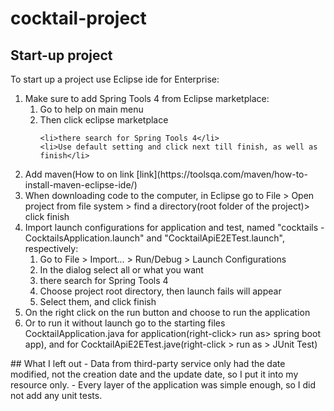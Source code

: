 # cocktail-project
## Start-up project
To start up a project use Eclipse ide for Enterprise:
<ol>
  <li>Make sure to add Spring Tools 4 from Eclipse marketplace:
  <ol>
    <li>Go to help on main menu </li>
    <li>Then click eclipse marketplace </li> 
    
    <li>there search for Spring Tools 4</li> 
    <li>Use default setting and click next till finish, as well as finish</li>
  </ol> 
  </li>
  <li> Add maven(How to on link [link](https://toolsqa.com/maven/how-to-install-maven-eclipse-ide/)</li>
  <li> When downloading code to the computer, in Eclipse go to File > Open project from file system > find a directory(root folder of the project)> click finish</li>
  <li>Import launch configurations for application and test, named "cocktails - CocktailsApplication.launch" and "CocktailApiE2ETest.launch", respectively:
  <ol>
    <li>Go to File > Import... > Run/Debug > Launch Configurations </li>
    <li>In the dialog select all or what you want</li>  
    <li>there search for Spring Tools 4</li> 
    <li>Choose project root directory, then launch fails will appear</li>
    <li>Select them, and click finish</li>
  </ol>
  </li>
<li>On the right click on the run button and choose to run the application</li> 
<li>Or to run it without launch go to the starting files CocktailApplication.java for application(right-click> run as> spring boot app),
  and for CocktailApiE2ETest.jave(right-click > run as > JUnit Test)</li>
</ol>
## What I left out
- Data from third-party service only had the date modified, not the creation date and
the update date, so I put it into my resource only.
- Every layer of the application was simple enough, so I did not add any unit tests.
